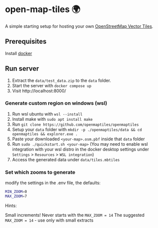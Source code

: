 # open-map-tiles 🌍
A simple starting setup for hosting your own [OpenStreetMap Vector Tiles](https://openmaptiles.org/).

## Prerequisites
Install [docker](https://www.docker.com/products/docker-desktop/)

## Run server

1. Extract the `data/test_data.zip` to the `data` folder.
2. Start the server with `docker compose up`
3. Visit http://localhost:8000/

### Generate custom region on windows (wsl)

1. Run wsl ubuntu with `wsl --install`
2. Install make with `sudo apt install make`
3. Run `git clone https://github.com/openmaptiles/openmaptiles`
4. Setup your `data` folder with `mkdir -p ./openmaptiles/data && cd openmaptiles && explorer.exe .`
5. Paste your downloaded `<your-map>.osm.pbf` inside that `data` folder
6. Run `sudo ./quickstart.sh <your-map>` (You may need to enable wsl integration with your wsl distro in the docker desktop settings under `Settings` > `Resources` > `WSL integration`)
7. Access the generated data under `data/tiles.mbtiles`

### Set which zooms to generate
modify the settings in the .env file, the defaults:

```bash
MIN_ZOOM=0
MAX_ZOOM=7
```

Hints:

Small increments! Never starts with the `MAX_ZOOM = 14`
The suggested `MAX_ZOOM = 14` - use only with small extracts
